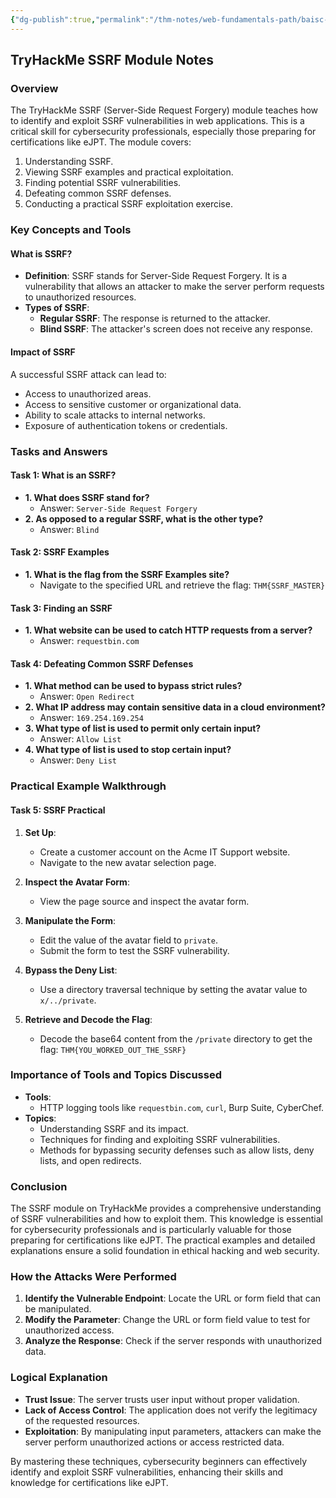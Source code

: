 ```yaml
---
{"dg-publish":true,"permalink":"/thm-notes/web-fundamentals-path/baisc-vuln/ssrf-room/","title":"SSRF Walkthrough - THM","tags":["web"]}
---
```


## TryHackMe SSRF Module Notes

### Overview
The TryHackMe SSRF (Server-Side Request Forgery) module teaches how to identify and exploit SSRF vulnerabilities in web applications. This is a critical skill for cybersecurity professionals, especially those preparing for certifications like eJPT. The module covers:

1. Understanding SSRF.
2. Viewing SSRF examples and practical exploitation.
3. Finding potential SSRF vulnerabilities.
4. Defeating common SSRF defenses.
5. Conducting a practical SSRF exploitation exercise.

### Key Concepts and Tools

#### What is SSRF?
- **Definition**: SSRF stands for Server-Side Request Forgery. It is a vulnerability that allows an attacker to make the server perform requests to unauthorized resources.
- **Types of SSRF**:
  - **Regular SSRF**: The response is returned to the attacker.
  - **Blind SSRF**: The attacker's screen does not receive any response.

#### Impact of SSRF
A successful SSRF attack can lead to:
- Access to unauthorized areas.
- Access to sensitive customer or organizational data.
- Ability to scale attacks to internal networks.
- Exposure of authentication tokens or credentials.

### Tasks and Answers

#### Task 1: What is an SSRF?
- **1. What does SSRF stand for?**
  - Answer: `Server-Side Request Forgery`
- **2. As opposed to a regular SSRF, what is the other type?**
  - Answer: `Blind`

#### Task 2: SSRF Examples
- **1. What is the flag from the SSRF Examples site?**
  - Navigate to the specified URL and retrieve the flag: `THM{SSRF_MASTER}`

#### Task 3: Finding an SSRF
- **1. What website can be used to catch HTTP requests from a server?**
  - Answer: `requestbin.com`

#### Task 4: Defeating Common SSRF Defenses
- **1. What method can be used to bypass strict rules?**
  - Answer: `Open Redirect`
- **2. What IP address may contain sensitive data in a cloud environment?**
  - Answer: `169.254.169.254`
- **3. What type of list is used to permit only certain input?**
  - Answer: `Allow List`
- **4. What type of list is used to stop certain input?**
  - Answer: `Deny List`

### Practical Example Walkthrough

#### Task 5: SSRF Practical

1. **Set Up**:
   - Create a customer account on the Acme IT Support website.
   - Navigate to the new avatar selection page.

2. **Inspect the Avatar Form**:
   - View the page source and inspect the avatar form.

3. **Manipulate the Form**:
   - Edit the value of the avatar field to `private`.
   - Submit the form to test the SSRF vulnerability.

4. **Bypass the Deny List**:
   - Use a directory traversal technique by setting the avatar value to `x/../private`.

5. **Retrieve and Decode the Flag**:
   - Decode the base64 content from the `/private` directory to get the flag: `THM{YOU_WORKED_OUT_THE_SSRF}`

### Importance of Tools and Topics Discussed

- **Tools**: 
  - HTTP logging tools like `requestbin.com`, `curl`, Burp Suite, CyberChef.
- **Topics**: 
  - Understanding SSRF and its impact.
  - Techniques for finding and exploiting SSRF vulnerabilities.
  - Methods for bypassing security defenses such as allow lists, deny lists, and open redirects.

### Conclusion
The SSRF module on TryHackMe provides a comprehensive understanding of SSRF vulnerabilities and how to exploit them. This knowledge is essential for cybersecurity professionals and is particularly valuable for those preparing for certifications like eJPT. The practical examples and detailed explanations ensure a solid foundation in ethical hacking and web security.

### How the Attacks Were Performed

1. **Identify the Vulnerable Endpoint**: Locate the URL or form field that can be manipulated.
2. **Modify the Parameter**: Change the URL or form field value to test for unauthorized access.
3. **Analyze the Response**: Check if the server responds with unauthorized data.

### Logical Explanation

- **Trust Issue**: The server trusts user input without proper validation.
- **Lack of Access Control**: The application does not verify the legitimacy of the requested resources.
- **Exploitation**: By manipulating input parameters, attackers can make the server perform unauthorized actions or access restricted data.

By mastering these techniques, cybersecurity beginners can effectively identify and exploit SSRF vulnerabilities, enhancing their skills and knowledge for certifications like eJPT.